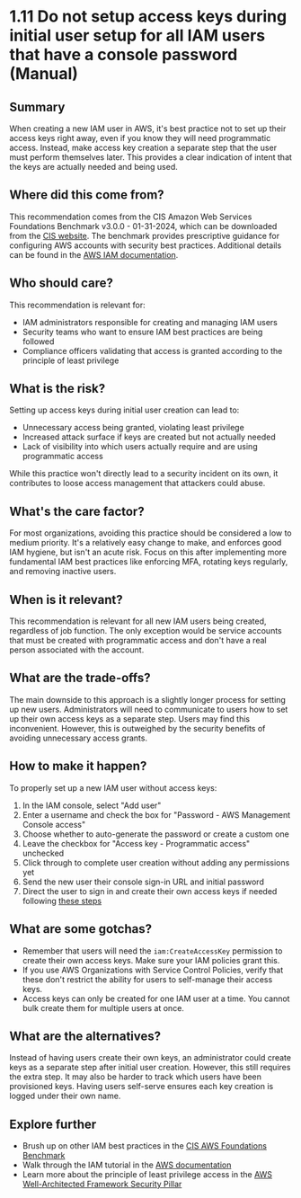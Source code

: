 # 1.11 Do not setup access keys during initial user setup for all IAM users that have a console password (Manual)

## Summary
When creating a new IAM user in AWS, it's best practice not to set up their access keys right away, even if you know they will need programmatic access. Instead, make access key creation a separate step that the user must perform themselves later. This provides a clear indication of intent that the keys are actually needed and being used.

## Where did this come from?
This recommendation comes from the CIS Amazon Web Services Foundations Benchmark v3.0.0 - 01-31-2024, which can be downloaded from the [CIS website](https://downloads.cisecurity.org/#/). The benchmark provides prescriptive guidance for configuring AWS accounts with security best practices. Additional details can be found in the [AWS IAM documentation](https://docs.aws.amazon.com/IAM/latest/UserGuide/best-practices.html#create-iam-users).

## Who should care? 
This recommendation is relevant for:
- IAM administrators responsible for creating and managing IAM users
- Security teams who want to ensure IAM best practices are being followed 
- Compliance officers validating that access is granted according to the principle of least privilege

## What is the risk?
Setting up access keys during initial user creation can lead to:
- Unnecessary access being granted, violating least privilege 
- Increased attack surface if keys are created but not actually needed
- Lack of visibility into which users actually require and are using programmatic access

While this practice won't directly lead to a security incident on its own, it contributes to loose access management that attackers could abuse.

## What's the care factor?
For most organizations, avoiding this practice should be considered a low to medium priority. It's a relatively easy change to make, and enforces good IAM hygiene, but isn't an acute risk. Focus on this after implementing more fundamental IAM best practices like enforcing MFA, rotating keys regularly, and removing inactive users.

## When is it relevant?
This recommendation is relevant for all new IAM users being created, regardless of job function. The only exception would be service accounts that must be created with programmatic access and don't have a real person associated with the account.

## What are the trade-offs?
The main downside to this approach is a slightly longer process for setting up new users. Administrators will need to communicate to users how to set up their own access keys as a separate step. Users may find this inconvenient. However, this is outweighed by the security benefits of avoiding unnecessary access grants.

## How to make it happen?
To properly set up a new IAM user without access keys:

1. In the IAM console, select "Add user"
2. Enter a username and check the box for "Password - AWS Management Console access"
3. Choose whether to auto-generate the password or create a custom one 
4. Leave the checkbox for "Access key - Programmatic access" unchecked
5. Click through to complete user creation without adding any permissions yet
6. Send the new user their console sign-in URL and initial password
7. Direct the user to sign in and create their own access keys if needed following [these steps](https://docs.aws.amazon.com/IAM/latest/UserGuide/id_credentials_access-keys.html#Using_CreateAccessKey)

## What are some gotchas?
- Remember that users will need the `iam:CreateAccessKey` permission to create their own access keys. Make sure your IAM policies grant this.
- If you use AWS Organizations with Service Control Policies, verify that these don't restrict the ability for users to self-manage their access keys.
- Access keys can only be created for one IAM user at a time. You cannot bulk create them for multiple users at once.

## What are the alternatives?
Instead of having users create their own keys, an administrator could create keys as a separate step after initial user creation. However, this still requires the extra step. It may also be harder to track which users have been provisioned keys. Having users self-serve ensures each key creation is logged under their own name.

## Explore further
- Brush up on other IAM best practices in the [CIS AWS Foundations Benchmark](https://downloads.cisecurity.org/#/) 
- Walk through the IAM tutorial in the [AWS documentation](https://docs.aws.amazon.com/IAM/latest/UserGuide/tutorial_security-creds-console.html)
- Learn more about the principle of least privilege access in the [AWS Well-Architected Framework Security Pillar](https://docs.aws.amazon.com/wellarchitected/latest/security-pillar/identity-and-access-management.html)
